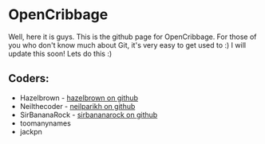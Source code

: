 # OpenCribbage
Well, here it is guys. This is the github page for OpenCribbage. For those of you who don't know much about Git, it's very easy to get used to :) I will update this soon! Lets do this :)

## Coders:
* Hazelbrown - [hazelbrown on github](https://github.com/hazelbrown)
* Neilthecoder - [neilparikh on github](https://github.com/neilparikh)
* SirBananaRock - [sirbananarock on github](https://github.com/sirbananarock)
* toomanynames
* jackpn